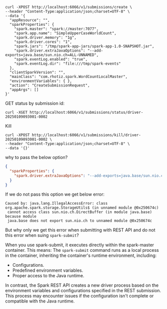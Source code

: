 ```shell
curl -XPOST http://localhost:6066/v1/submissions/create \
--header "Content-Type:application/json;charset=UTF-8" \
--data '{
  "appResource": "",
  "sparkProperties": {
    "spark.master": "spark://master:7077",
    "spark.app.name": "SimpleUpperCaseWorldCount",
    "spark.driver.memory": "1g",
    "spark.driver.cores": "1",
    "spark.jars": "/tmp/spark-app-jars/spark-app-1.0-SNAPSHOT.jar",
    "spark.driver.extraJavaOptions": "--add-exports=java.base/sun.nio.ch=ALL-UNNAMED",
    "spark.eventLog.enabled": "true",
    "spark.eventLog.dir": "file:///tmp/spark-events"
  },
  "clientSparkVersion": "",
  "mainClass": "com.rhotiz.spark.WordCountLocalMaster",
  "environmentVariables": { },
  "action": "CreateSubmissionRequest",
  "appArgs": []
}'
```

GET status by submission id:
```shell
curl -XGET http://localhost:6066/v1/submissions/status/driver-20250109093001-0002
```
Kill
```shell
curl -XPOST http://localhost:6066/v1/submissions/kill/driver-20250109093001-0002 \
--header "Content-Type:application/json;charset=UTF-8" \
--data '{}'
```


why to pass the below option?
```json
{
  "sparkProperties": {
    "spark.driver.extraJavaOptions": "--add-exports=java.base/sun.nio.ch=ALL-UNNAMED"
  }
}
```

If we do not pass this option we get below error:
```text
Caused by: java.lang.IllegalAccessError: class org.apache.spark.storage.StorageUtils$ (in unnamed module @0x250674c)
 cannot access class sun.nio.ch.DirectBuffer (in module java.base) because module
 java.base does not export sun.nio.ch to unnamed module @0x250674c
```

But why only we get this error when submitting with REST API and do not this error when suing `spark-submit`?

When you use spark-submit, it executes directly within the spark-master container. This means: The `spark-submit` 
command runs as a local process in the container, inheriting the container's runtime environment, including:
* Configurations.
* Predefined environment variables.
* Proper access to the Java runtime.

In contrast, the Spark REST API creates a new driver process based on the environment variables and configurations
specified in the REST submission. 
This process may encounter issues if the configuration isn't complete or compatible with the Java runtime.